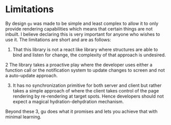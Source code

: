 # Limitations
 By design `gu` was made to be simple and least complex to allow it to only provide rendering capabilities which means that certain things
 are not inbuilt. I believe declaring this is very important for anyone who wishes to use it. The limitations are short and are as follows:

  1. That this library is not a react like library where structures are able to bind and listen for change, 
  the complexity of that approach is undesired.

  2 The library takes a proactive play where the developer uses either a function call or the notification system to update 
  changes to screen and not a auto-update approach.
  
  3. It has no synchronization primitive for both server and client but rather takes a simple approach of where the client 
  takes control of the page rendering by re-rendering at target spots. Hence developers should not expect a 
  magical hydration-dehydration mechanism.
  
Beyond these 3, gu does what it promises and lets you achieve that with minimal learning.
